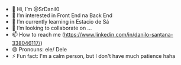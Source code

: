 - 👋 Hi, I’m @SrDanil0
- 👀 I’m interested in Front End na Back End
- 🌱 I’m currently learning in Estacio de Sá
- 💞️ I’m looking to collaborate on ...
- 📫 How to reach me (https://www.linkedin.com/in/danilo-santana-338046117/)
- 😄 Pronouns: ele/ Dele
- ⚡ Fun fact: I'm a calm person, but I don't have much patience haha
<!---
SrDanil0/SrDanil0 is a ✨ special ✨ repository because its `README.md` (this file) appears on your GitHub profile.
You can click the Preview link to take a look at your changes.
--->

